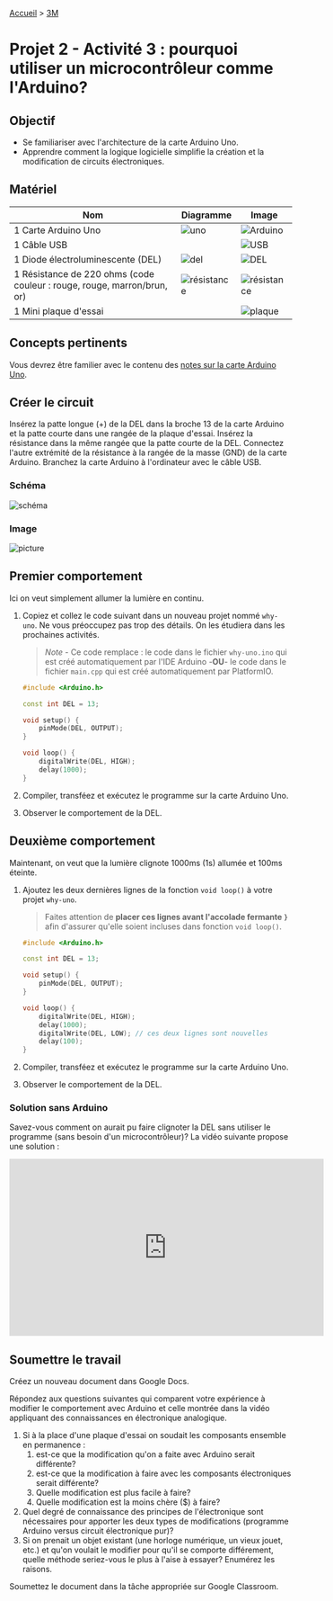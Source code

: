 [Accueil](./index.md) > [3M](./acceuil3M.md#projet-2--circuits-électroniques-et-programmation)

# Projet 2 - Activité 3 : pourquoi utiliser un microcontrôleur comme l'Arduino?

## Objectif

* Se familiariser avec l'architecture de la carte Arduino Uno.
* Apprendre comment la logique logicielle simplifie la création et la modification de circuits électroniques.

## Matériel

Nom | Diagramme | Image
--- | --- | ---
1 Carte Arduino Uno | ![uno](./images/p2/diag-uno.png) | ![Arduino](./images/p2/arduino-uno.jpg)
1 Câble USB |  | ![USB](./images/p2/usb-a-b.jpg)
1 Diode électroluminescente (DEL) | ![del](./images/p2/diag-led.png) | ![DEL](./images/p2/led.jpg)
1 Résistance de 220 ohms (code couleur : rouge, rouge, marron/brun, or) | ![résistance](./images/p2/diag-resistor.png) | ![résistance](./images/p2/220ohm.drawio.png)
1 Mini plaque d'essai |  | ![plaque](./images/p2/mini-breadboard.jpg)

## Concepts pertinents

Vous devrez être familier avec le contenu des [notes sur la carte Arduino Uno](./p2-3m_notes_composants.md#arduino-uno).

## Créer le circuit

Insérez la patte longue (+) de la DEL dans la broche 13 de la carte Arduino et la patte courte dans une rangée de la plaque d'essai. Insérez la résistance dans la même rangée que la patte courte de la DEL. Connectez l'autre extrémité de la résistance à la rangée de la masse (GND) de la carte Arduino. Branchez la carte Arduino à l'ordinateur avec le câble USB.

### Schéma

![schéma](./images/p2/schematic-act3.png)

### Image

![picture](./images/p2/picture-act3.jpg)

## Premier comportement

Ici on veut simplement allumer la lumière en continu.

1. Copiez et collez le code suivant dans un nouveau projet nommé `why-uno`. Ne vous préoccupez pas trop des détails. On les étudiera dans les prochaines activités.

    > _Note_ - Ce code remplace : le code dans le fichier `why-uno.ino` qui est créé automatiquement par l'IDE Arduino -**OU**- le code dans le fichier `main.cpp` qui est créé automatiquement par PlatformIO.

    ```cpp
    #include <Arduino.h>

    const int DEL = 13;

    void setup() {
        pinMode(DEL, OUTPUT);
    }

    void loop() {
        digitalWrite(DEL, HIGH);
        delay(1000);
    }
    ```

1. Compiler, transféez et exécutez le programme sur la carte Arduino Uno.
1. Observer le comportement de la DEL.

## Deuxième comportement

Maintenant, on veut que la lumière clignote 1000ms (1s) allumée et 100ms éteinte.

1. Ajoutez les deux dernières lignes de la fonction `void loop()` à votre projet `why-uno`. 
    > Faites attention de **placer ces lignes avant l'accolade fermante `}`** afin d'assurer qu'elle soient incluses dans fonction `void loop()`.

    ```cpp
    #include <Arduino.h>

    const int DEL = 13;

    void setup() {
        pinMode(DEL, OUTPUT);
    }

    void loop() {
        digitalWrite(DEL, HIGH);
        delay(1000);
        digitalWrite(DEL, LOW); // ces deux lignes sont nouvelles
        delay(100);
    }
    ```

1. Compiler, transféez et exécutez le programme sur la carte Arduino Uno.
1. Observer le comportement de la DEL.

### Solution sans Arduino
Savez-vous comment on aurait pu faire clignoter la DEL sans utiliser le programme (sans besoin d'un microcontrôleur)? La vidéo suivante propose une solution :

<iframe width="560" height="315" src="https://www.youtube.com/embed/Gemt6ZBTNnw?si=Et2gjRALvSvjj0PM" title="YouTube video player" frameborder="0" allow="accelerometer; autoplay; clipboard-write; encrypted-media; gyroscope; picture-in-picture; web-share" allowfullscreen></iframe>

## Soumettre le travail

Créez un nouveau document dans Google Docs. 

Répondez aux questions suivantes qui comparent votre expérience à modifier le comportement avec Arduino et celle montrée dans la vidéo appliquant des connaissances en électronique analogique.

1. Si à la place d'une plaque d'essai on soudait les composants ensemble en permanence :
    1. est-ce que la modification qu'on a faite avec Arduino serait différente?
    1. est-ce que la modification à faire avec les composants électroniques serait différente?
    1. Quelle modification est plus facile à faire?
    1. Quelle modification est la moins chère ($) à faire?
1. Quel degré de connaissance des principes de l'électronique sont nécessaires pour apporter les deux types de modifications (programme Arduino versus circuit électronique pur)?
1. Si on prenait un objet existant (une horloge numérique, un vieux jouet, etc.) et qu'on voulait le modifier pour qu'il se comporte différement, quelle méthode seriez-vous le plus à l'aise à essayer? Enumérez les raisons.

Soumettez le document dans la tâche appropriée sur Google Classroom.